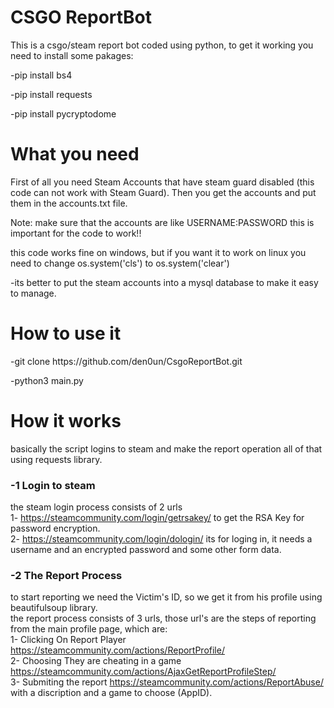 # CSGO ReportBot
<p>This is a csgo/steam report bot coded using python, to get it working you need to install some pakages:</p>
<p>-pip install bs4</p>
<p>-pip install requests</p>
<p>-pip install pycryptodome</p>

# What you need
<p>First of all you need Steam Accounts that have steam guard disabled (this code can not work with Steam Guard). Then you get the accounts and put them in the accounts.txt file.</p>

Note: make sure that the accounts are like USERNAME:PASSWORD this is important for the code to work!!<br>

this code works fine on windows, but if you want it to work on linux you need to change os.system('cls') to os.system('clear')<br>

-its better to put the steam accounts into a mysql database to make it easy to manage.<br></p>

# How to use it

<p>-git clone https://github.com/den0un/CsgoReportBot.git</p>

<p>-python3 main.py</p>

# How it works

<p> basically the script logins to steam and make the report operation all of that using requests library.</p>

### -1 Login to steam

the steam login process consists of 2 urls<br>
1- https://steamcommunity.com/login/getrsakey/ to get the RSA Key for password encryption.<br>
2- https://steamcommunity.com/login/dologin/ its for loging in, it needs a username and an encrypted password and some other form data.<br>


### -2 The Report Process

to start reporting we need the Victim's ID, so we get it from his profile using beautifulsoup library.<br>
the report process consists of 3 urls, those url's are the steps of reporting from the main profile page, which are:<br>
1- Clicking On Report Player https://steamcommunity.com/actions/ReportProfile/<br>
2- Choosing They are cheating in a game https://steamcommunity.com/actions/AjaxGetReportProfileStep/<br>
3- Submiting the report https://steamcommunity.com/actions/ReportAbuse/ with a discription and a game to choose (AppID).






